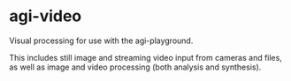 # agi-video
Visual processing for use with the agi-playground.

This includes still image and streaming video input from cameras and files, as well as image and video processing (both analysis and synthesis).
